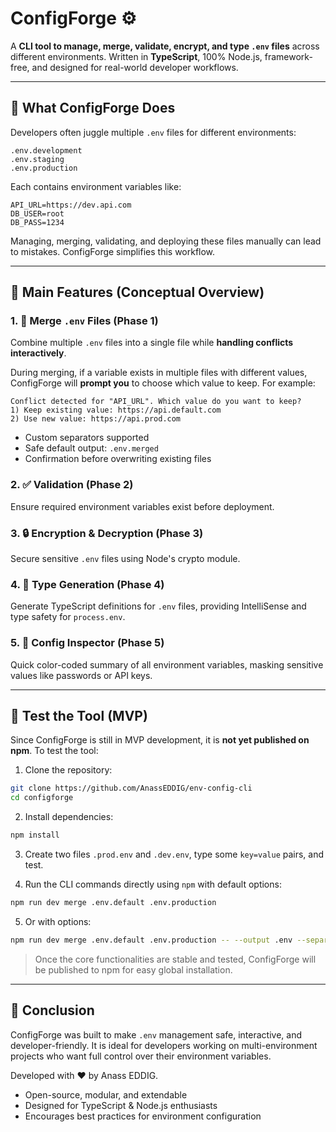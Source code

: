 # ConfigForge ⚙️

A **CLI tool to manage, merge, validate, encrypt, and type `.env` files** across different environments.
Written in **TypeScript**, 100% Node.js, framework-free, and designed for real-world developer workflows.

---

## 🧰 What ConfigForge Does

Developers often juggle multiple `.env` files for different environments:

```
.env.development
.env.staging
.env.production
```

Each contains environment variables like:

```
API_URL=https://dev.api.com
DB_USER=root
DB_PASS=1234
```

Managing, merging, validating, and deploying these files manually can lead to mistakes. ConfigForge simplifies this workflow.

---

## 🧩 Main Features (Conceptual Overview)

### 1. 🔄 Merge `.env` Files (Phase 1)

Combine multiple `.env` files into a single file while **handling conflicts interactively**.

During merging, if a variable exists in multiple files with different values, ConfigForge will **prompt you** to choose which value to keep. For example:

```
Conflict detected for "API_URL". Which value do you want to keep?
1) Keep existing value: https://api.default.com
2) Use new value: https://api.prod.com
```

- Custom separators supported
- Safe default output: `.env.merged`
- Confirmation before overwriting existing files

### 2. ✅ Validation (Phase 2)

Ensure required environment variables exist before deployment.

### 3. 🔒 Encryption & Decryption (Phase 3)

Secure sensitive `.env` files using Node's crypto module.

### 4. 🧠 Type Generation (Phase 4)

Generate TypeScript definitions for `.env` files, providing IntelliSense and type safety for `process.env`.

### 5. 🧮 Config Inspector (Phase 5)

Quick color-coded summary of all environment variables, masking sensitive values like passwords or API keys.

---

## 🚀 Test the Tool (MVP)

Since ConfigForge is still in MVP development, it is **not yet published on npm**. To test the tool:

1. Clone the repository:

```bash
git clone https://github.com/AnassEDDIG/env-config-cli
cd configforge
```

2. Install dependencies:

```bash
npm install
```

3. Create two files `.prod.env` and `.dev.env`, type some `key=value` pairs, and test.

4. Run the CLI commands directly using `npm` with default options:

```bash
npm run dev merge .env.default .env.production
```

5. Or with options:

```bash
npm run dev merge .env.default .env.production -- --output .env --separator ===
```

> Once the core functionalities are stable and tested, ConfigForge will be published to npm for easy global installation.

---

## 🤝 Conclusion

ConfigForge was built to make `.env` management safe, interactive, and developer-friendly. It is ideal for developers working on multi-environment projects who want full control over their environment variables.

Developed with ❤️ by Anass EDDIG.

- Open-source, modular, and extendable
- Designed for TypeScript & Node.js enthusiasts
- Encourages best practices for environment configuration
